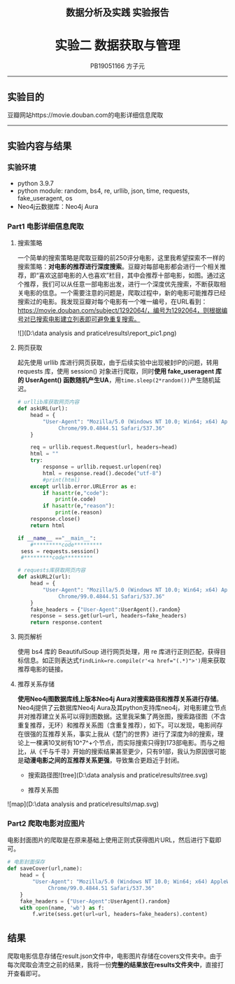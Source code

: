 <h2 align = "center">数据分析及实践 实验报告</h2>
<h1 align = "center">实验二 数据获取与管理</h1>
<center>PB19051166 方子元</center>

---

## 实验目的

豆瓣网站https://movie.douban.com的电影详细信息爬取

---

## 实验内容与结果

### 实验环境

- python 3.9.7
- python module: random, bs4, re, urllib, json, time, requests, fake_useragent, os
- Neo4j云数据库：Neo4j Aura

### Part1 电影详细信息爬取

1. 搜索策略

   一个简单的搜索策略是爬取豆瓣的前250评分电影，这里我希望探索不一样的搜索策略：**对电影的推荐进行深度搜索**。豆瓣对每部电影都会进行一个相关推荐，即“喜欢这部电影的人也喜欢”栏目，其中会推荐十部电影，如图。通过这个推荐，我们可以从任意一部电影出发，进行一个深度优先搜索，不断获取相关电影的信息。一个需要注意的问题是，爬取过程中，新的电影可能推荐已经搜索过的电影。我发现豆瓣对每个电影有一个唯一编号，在URL看到：https://movie.douban.com/subject/1292064/，编号为1292064，则根据编号对已搜索电影建立列表即可避免重复搜索。

   ![](D:\data analysis and pratice\results\report_pic1.png)

   

2. 网页获取

   起先使用 urllib 库进行网页获取，由于后续实验中出现被封IP的问题，转用 requests 库，使用 session() 对象进行爬取，同时**使用 fake_useragent 库的 UserAgent() 函数随机产生UA**，用`time.sleep(2*random())`产生随机延迟。

   ```python
   # urllib库获取网页内容
   def askURL(url):
       head = {
           "User-Agent": "Mozilla/5.0 (Windows NT 10.0; Win64; x64) AppleWebKit/537.36 (KHTML, like Gecko) \
                Chrome/99.0.4844.51 Safari/537.36"
       }
   
       req = urllib.request.Request(url, headers=head)
       html = ""
       try:
           response = urllib.request.urlopen(req)
           html = response.read().decode("utf-8")
           #print(html)
       except urllib.error.URLError as e:
           if hasattr(e,"code"):
               print(e.code)
           if hasattr(e,"reason"):
               print(e.reason)
       response.close()
       return html
   ```

   ```python
   if __name__ =="__main__":
       #*********code*********
   	sess = requests.session()
   	#*********code*********
   ```
   ```python
   # requests库获取网页内容
   def askURL2(url):
       head = {
           "User-Agent": "Mozilla/5.0 (Windows NT 10.0; Win64; x64) AppleWebKit/537.36 (KHTML, like Gecko) \
                Chrome/99.0.4844.51 Safari/537.36"
       }
       fake_headers = {"User-Agent":UserAgent().random}
       response = sess.get(url=url, headers=fake_headers)
       return response.content
   ```

   

3. 网页解析

   使用 bs4 库的 BeautifulSoup 进行网页处理，用 re 库进行正则匹配，获得目标信息。如正则表达式`findLink=re.compile(r'<a href="(.*)">')`用来获取推荐电影的链接。

   

4. 推荐关系存储

   **使用Neo4j图数据库线上版本Neo4j Aura对搜索路径和推荐关系进行存储**。Neo4j提供了云数据库Neo4j Aura及其python支持库neo4j，对电影建立节点并对推荐建立关系可以得到图数据。这里我采集了两张图，搜索路径图（不含重复推荐，无环）和推荐关系图（含重复推荐），如下。可以发现，电影间存在很强的互推荐关系，事实上我从《楚门的世界》进行了深度为8的搜索，理论上一棵满10叉树有10^7^+个节点，而实际搜索只得到173部电影。而与之相比，从《千与千寻》开始的搜索结果甚至更少，只有91部，我认为原因很可能是**动漫电影之间的互推荐关系更强**，导致集合更趋近于封闭。
   
   - 搜索路径图![tree](D:\data analysis and pratice\results\tree.svg)
   
   - 推荐关系图

![map](D:\data analysis and pratice\results\map.svg)

### Part2 爬取电影对应图片

电影封面图片的爬取是在原来基础上使用正则式获得图片URL，然后进行下载即可。

```python
# 电影封面保存
def saveCover(url,name):
    head = {
        "User-Agent": "Mozilla/5.0 (Windows NT 10.0; Win64; x64) AppleWebKit/537.36 (KHTML, like Gecko) \
             Chrome/99.0.4844.51 Safari/537.36"
    }
    fake_headers = {"User-Agent":UserAgent().random}
    with open(name, 'wb') as f:
        f.write(sess.get(url=url, headers=fake_headers).content)
```

## 结果

爬取电影信息存储在result.json文件中，电影图片存储在covers文件夹中。由于每次爬取会清空之前的结果，我将一份**完整的结果放在results文件夹中**，直接打开查看即可。

